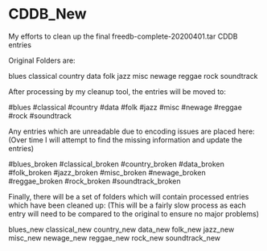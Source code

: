# CDDB_New
My efforts to clean up the final freedb-complete-20200401.tar CDDB entries

Original Folders are:

blues
classical
country
data
folk
jazz
misc
newage
reggae
rock
soundtrack

After processing by my cleanup tool, the entries will be moved to:

#blues
#classical
#country
#data
#folk
#jazz
#misc
#newage
#reggae
#rock
#soundtrack

Any entries which are unreadable due to encoding issues are placed here:
(Over time I will attempt to find the missing information and update the entries)

#blues_broken
#classical_broken
#country_broken
#data_broken
#folk_broken
#jazz_broken
#misc_broken
#newage_broken
#reggae_broken
#rock_broken
#soundtrack_broken

Finally, there will be a set of folders which will contain processed entries which have been cleaned up:
(This will be a fairly slow process as each entry will need to be compared to the original to ensure no major problems)

blues_new
classical_new
country_new
data_new
folk_new
jazz_new
misc_new
newage_new
reggae_new
rock_new
soundtrack_new
